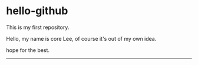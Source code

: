 hello-github
============

This is my first repository.

Hello, my name is core Lee, of course it's out of my own idea.

hope for the best.

-----------
